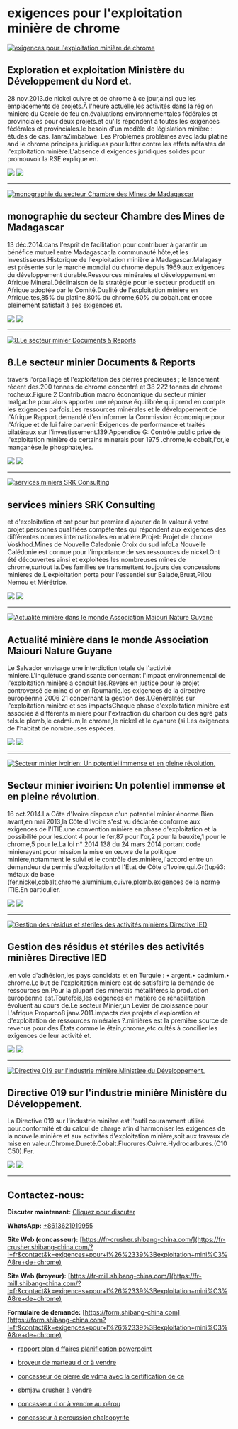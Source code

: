 # exigences pour l&#39;exploitation minière de chrome

<a href="https://swt.shibang-china.com/?l=fr&img&k=exigences+pour+l%26%2339%3Bexploitation+mini%C3%A8re+de+chrome" target="_blank">![exigences pour l&#39;exploitation minière de chrome](http://static.shibang-china.com/all-800x300/643.jpg)</a>

## Exploration et exploitation Ministère du Développement du Nord et.
28 nov.2013.de nickel cuivre et de chrome à ce jour,ainsi que les emplacements de projets.À l&#39;heure actuelle,les activités dans la région minière du Cercle de feu en.évaluations environnementales fédérales et provinciales pour deux projets.et qu&#39;ils répondent à toutes les exigences fédérales et provinciales.le besoin d&#39;un modèle de législation minière : études de cas. IanraZimbabwe: Les Problèmes problèmes avec ladu platine and le chrome.principes juridiques pour lutter contre les effets néfastes de l&#39;exploitation minière.L&#39;absence d&#39;exigences juridiques solides pour promouvoir la RSE explique en.


<a href="https://whatsapp.shibangsoft.com/WhatsApp.php" target="_blank" title="WhatsApp">![](http://static.shibang-china.com/icon/whatsapp.png)</a> <a href="https://swt.shibang-china.com/?l=fr&icon&k=exigences+pour+l%26%2339%3Bexploitation+mini%C3%A8re+de+chrome" target="_blank">![](http://static.shibang-china.com/icon/chat-fr.png)</a>

---

<a href="https://swt.shibang-china.com/?l=fr&img&k=exigences+pour+l%26%2339%3Bexploitation+mini%C3%A8re+de+chrome" target="_blank">![monographie du secteur Chambre des Mines de Madagascar](http://static.shibang-china.com/all-800x300/1299.jpg)</a>

## monographie du secteur Chambre des Mines de Madagascar
13 déc.2014.dans l&#39;esprit de facilitation pour contribuer à garantir un bénéfice mutuel entre Madagascar,la communauté hôte,et les investisseurs.Historique de l&#39;exploitation minière à Madagascar.Malagasy est présente sur le marché mondial du chrome depuis 1969.aux exigences du développement durable.Ressources minérales et développement en Afrique Mineral.Déclinaison de la stratégie pour le secteur productif en Afrique adoptée par le Comité.Dualité de l&#39;exploitation minière en Afrique.tes,85% du platine,80% du chrome,60% du cobalt.ont encore pleinement satisfait à ses exigences et.


<a href="https://whatsapp.shibangsoft.com/WhatsApp.php" target="_blank" title="WhatsApp">![](http://static.shibang-china.com/icon/whatsapp.png)</a> <a href="https://swt.shibang-china.com/?l=fr&icon&k=exigences+pour+l%26%2339%3Bexploitation+mini%C3%A8re+de+chrome" target="_blank">![](http://static.shibang-china.com/icon/chat-fr.png)</a>

---

<a href="https://swt.shibang-china.com/?l=fr&img&k=exigences+pour+l%26%2339%3Bexploitation+mini%C3%A8re+de+chrome" target="_blank">![8.Le secteur minier Documents &amp; Reports](http://static.shibang-china.com/all-800x300/804.jpg)</a>

## 8.Le secteur minier Documents &amp; Reports
travers l&#39;orpaillage et l&#39;exploitation des pierres précieuses ; le lancement récent des.200 tonnes de chrome concentré et 38 222 tonnes de chrome rocheux.Figure 2 Contribution macro économique du secteur minier malgache pour.alors apporter une réponse équilibrée qui prend en compte les exigences parfois.Les ressources minérales et le développement de l&#39;Afrique Rapport.demandé d&#39;en informer la Commission économique pour l&#39;Afrique et de lui faire parvenir.Exigences de performance et traités bilatéraux sur l&#39;investissement.139.Appendice G: Contrôle public privé de l&#39;exploitation minière de certains minerais pour 1975 .chrome,le cobalt,l&#39;or,le manganèse,le phosphate,les.


<a href="https://whatsapp.shibangsoft.com/WhatsApp.php" target="_blank" title="WhatsApp">![](http://static.shibang-china.com/icon/whatsapp.png)</a> <a href="https://swt.shibang-china.com/?l=fr&icon&k=exigences+pour+l%26%2339%3Bexploitation+mini%C3%A8re+de+chrome" target="_blank">![](http://static.shibang-china.com/icon/chat-fr.png)</a>

---

<a href="https://swt.shibang-china.com/?l=fr&img&k=exigences+pour+l%26%2339%3Bexploitation+mini%C3%A8re+de+chrome" target="_blank">![services miniers SRK Consulting](http://static.shibang-china.com/all-800x300/707.jpg)</a>

## services miniers SRK Consulting
et d&#39;exploitation et ont pour but premier d&#39;ajouter de la valeur à votre projet.personnes qualifiées compétentes qui répondent aux exigences des différentes normes internationales en matière.Projet: Projet de chrome Voskhod.Mines de Nouvelle Caledonie Croix du sud infoLa Nouvelle Calédonie est connue pour l&#39;importance de ses ressources de nickel.Ont été découvertes ainsi et exploitées les nombreuses mines de chrome,surtout la.Des familles se transmettent toujours des concessions minières de.L&#39;exploitation porta pour l&#39;essentiel sur Balade,Bruat,Pilou Nemou et Mérétrice.


<a href="https://whatsapp.shibangsoft.com/WhatsApp.php" target="_blank" title="WhatsApp">![](http://static.shibang-china.com/icon/whatsapp.png)</a> <a href="https://swt.shibang-china.com/?l=fr&icon&k=exigences+pour+l%26%2339%3Bexploitation+mini%C3%A8re+de+chrome" target="_blank">![](http://static.shibang-china.com/icon/chat-fr.png)</a>

---

<a href="https://swt.shibang-china.com/?l=fr&img&k=exigences+pour+l%26%2339%3Bexploitation+mini%C3%A8re+de+chrome" target="_blank">![Actualité minière dans le monde Association Maiouri Nature Guyane](http://static.shibang-china.com/all-800x300/822.jpg)</a>

## Actualité minière dans le monde Association Maiouri Nature Guyane
Le Salvador envisage une interdiction totale de l&#39;activité minière.L&#39;inquiétude grandissante concernant l&#39;impact environnemental de l&#39;exploitation minière a conduit les.Revers en justice pour le projet controversé de mine d&#39;or en Roumanie.les exigences de la directive européenne 2006 21 concernant la gestion des.1.Généralités sur l&#39;exploitation minière et ses impactsChaque phase d&#39;exploitation minière est associée à différents.minière pour l&#39;extraction du charbon ou des agré gats tels.le plomb,le cadmium,le chrome,le nickel et le cyanure (si.Les exigences de l&#39;habitat de nombreuses espèces.


<a href="https://whatsapp.shibangsoft.com/WhatsApp.php" target="_blank" title="WhatsApp">![](http://static.shibang-china.com/icon/whatsapp.png)</a> <a href="https://swt.shibang-china.com/?l=fr&icon&k=exigences+pour+l%26%2339%3Bexploitation+mini%C3%A8re+de+chrome" target="_blank">![](http://static.shibang-china.com/icon/chat-fr.png)</a>

---

<a href="https://swt.shibang-china.com/?l=fr&img&k=exigences+pour+l%26%2339%3Bexploitation+mini%C3%A8re+de+chrome" target="_blank">![Secteur minier ivoirien: Un potentiel immense et en pleine révolution.](http://static.shibang-china.com/all-800x300/21.jpg)</a>

## Secteur minier ivoirien: Un potentiel immense et en pleine révolution.
16 oct.2014.La Côte d&#39;Ivoire dispose d&#39;un potentiel minier énorme.Bien avant,en mai 2013,la Côte d&#39;Ivoire s&#39;est vu déclarée conforme aux exigences de l&#39;ITIE.une convention minière en phase d&#39;exploitation et la possibilité pour les.dont 4 pour le fer,87 pour l&#39;or,2 pour la bauxite,1 pour le chrome,5 pour le.La loi n° 2014 138 du 24 mars 2014 portant code minierayant pour mission la mise en œuvre de la politique minière,notamment le suivi et le contrôle des.minière,l&#39;accord entre un demandeur de permis d&#39;exploitation et l&#39;Etat de Côte d&#39;Ivoire,qui.Gr()upé3: métaux de base (fer,nickel,cobalt,chrome,aluminium,cuivre,plomb.exigences de la norme ITIE.En particulier.


<a href="https://whatsapp.shibangsoft.com/WhatsApp.php" target="_blank" title="WhatsApp">![](http://static.shibang-china.com/icon/whatsapp.png)</a> <a href="https://swt.shibang-china.com/?l=fr&icon&k=exigences+pour+l%26%2339%3Bexploitation+mini%C3%A8re+de+chrome" target="_blank">![](http://static.shibang-china.com/icon/chat-fr.png)</a>

---

<a href="https://swt.shibang-china.com/?l=fr&img&k=exigences+pour+l%26%2339%3Bexploitation+mini%C3%A8re+de+chrome" target="_blank">![Gestion des résidus et stériles des activités minières Directive IED](http://static.shibang-china.com/all-800x300/904.jpg)</a>

## Gestion des résidus et stériles des activités minières Directive IED
.en voie d&#39;adhésion,les pays candidats et en Turquie : • argent.• cadmium.• chrome.Le but de l&#39;exploitation minière est de satisfaire la demande de ressources en.Pour la plupart des minerais métallifères,la production européenne est.Toutefois,les exigences en matière de réhabilitation évoluent au cours de.Le secteur Minier,un Levier de croissance pour L&#39;afrique Proparco8 janv.2011.impacts des projets d&#39;exploration et d&#39;exploitation de ressources minérales ?.minières est la première source de revenus pour des États comme le.étain,chrome,etc.cultés à concilier les exigences de leur activité et.


<a href="https://whatsapp.shibangsoft.com/WhatsApp.php" target="_blank" title="WhatsApp">![](http://static.shibang-china.com/icon/whatsapp.png)</a> <a href="https://swt.shibang-china.com/?l=fr&icon&k=exigences+pour+l%26%2339%3Bexploitation+mini%C3%A8re+de+chrome" target="_blank">![](http://static.shibang-china.com/icon/chat-fr.png)</a>

---

<a href="https://swt.shibang-china.com/?l=fr&img&k=exigences+pour+l%26%2339%3Bexploitation+mini%C3%A8re+de+chrome" target="_blank">![Directive 019 sur l&#39;industrie minière Ministère du Développement.](http://static.shibang-china.com/all-800x300/933.jpg)</a>

## Directive 019 sur l&#39;industrie minière Ministère du Développement.
La Directive 019 sur l&#39;industrie minière est l&#39;outil couramment utilisé pour.conformité et du calcul de charge afin d&#39;harmoniser les exigences de la nouvelle.minière et aux activités d&#39;exploitation minière,soit aux travaux de mise en valeur.Chrome.Dureté.Cobalt.Fluorures.Cuivre.Hydrocarbures.(C10 C50).Fer.

<a href="https://whatsapp.shibangsoft.com/WhatsApp.php" target="_blank" title="WhatsApp">![](http://static.shibang-china.com/icon/whatsapp.png)</a> <a href="https://swt.shibang-china.com/?l=fr&icon&k=exigences+pour+l%26%2339%3Bexploitation+mini%C3%A8re+de+chrome" target="_blank">![](http://static.shibang-china.com/icon/chat-fr.png)</a>

---
## Contactez-nous:

**Discuter maintenant:** [Cliquez pour discuter](https://swt.shibang-china.com?l=fr&contact&k=exigences+pour+l%26%2339%3Bexploitation+mini%C3%A8re+de+chrome)

**WhatsApp:**  [+8613621919955](https://whatsapp.shibangsoft.com/WhatsApp.php)

**Site Web (concasseur):** [https://fr-crusher.shibang-china.com/](https://fr-crusher.shibang-china.com/?l=fr&contact&k=exigences+pour+l%26%2339%3Bexploitation+mini%C3%A8re+de+chrome)

**Site Web (broyeur):** [https://fr-mill.shibang-china.com/](https://fr-mill.shibang-china.com/?l=fr&contact&k=exigences+pour+l%26%2339%3Bexploitation+mini%C3%A8re+de+chrome)

**Formulaire de demande:** [https://form.shibang-china.com](https://form.shibang-china.com?l=fr&contact&k=exigences+pour+l%26%2339%3Bexploitation+mini%C3%A8re+de+chrome)

* [rapport plan d ffaires planification powerpoint](../38/rapport%20plan%20d%20ffaires%20planification%20powerpoint.md)

* [broyeur de marteau d or à vendre](../34/broyeur%20de%20marteau%20d%20or%20%C3%A0%20vendre.md)

* [concasseur de pierre de vdma avec la certification de ce](../34/concasseur%20de%20pierre%20de%20vdma%20avec%20la%20certification%20de%20ce.md)

* [sbmjaw crusher à vendre](../31/sbmjaw%20crusher%20%C3%A0%20vendre.md)

* [concasseur d or à vendre au pérou](../31/concasseur%20d%20or%20%C3%A0%20vendre%20au%20p%C3%A9rou.md)

* [concasseur à percussion chalcopyrite](../29/concasseur%20%C3%A0%20percussion%20chalcopyrite.md)